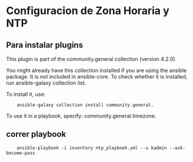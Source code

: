 # Configuracion de Zona Horaria y NTP


## Para instalar plugins
This plugin is part of the community.general collection (version 4.2.0).

You might already have this collection installed if you are using the ansible package. It is not included in ansible-core. To check whether it is installed, run ansible-galaxy collection list.

To install it, use:


        ansible-galaxy collection install community.general.


To use it in a playbook, specify: community.general.timezone.


## correr playbook


        ansible-playbook -i inventory ntp_playbook.yml --u kadmin --ask-become-pass
